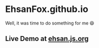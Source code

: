 # EhsanFox.github.io
Well, it was time to do something for me 😄

## Live Demo at [ehsan.js.org](https://ehsan.js.org)